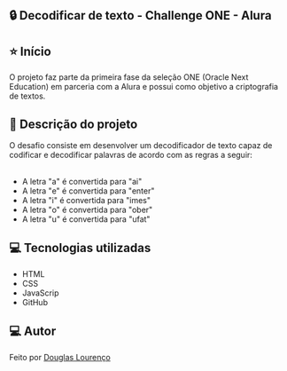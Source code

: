 <h2>🔒 Decodificar de texto - Challenge ONE - Alura</h2>

<h2>⭐ Início</h2>
O projeto faz parte da primeira fase da seleção ONE (Oracle Next Education) em parceria com a Alura e possui como objetivo a criptografia de textos</a>.

<h2>📝 Descrição do projeto</h2>
<span>O desafio consiste em desenvolver um decodificador de texto capaz de codificar e decodificar palavras de acordo com as regras a seguir:</span>
<br>
<br>
<ul>
<li>A letra "a" é convertida para "ai"</li>
<li>A letra "e" é convertida para "enter"</li>
<li>A letra "i" é convertida para "imes"</li>
<li>A letra "o" é convertida para "ober"</li>
<li>A letra "u" é convertida para "ufat"</li>
</ul>

<h2>💻 Tecnologias utilizadas</h2>
<ul>
<li>HTML</li>
<li>CSS</li>
<li>JavaScrip</li>
<li>GitHub</li>
</ul>

<h2>💻 Autor</h2>
<span>Feito por <a href="[text](https://www.linkedin.com/in/douglas-lourencoo-986193282/)">Douglas Lourenço</a></span>
